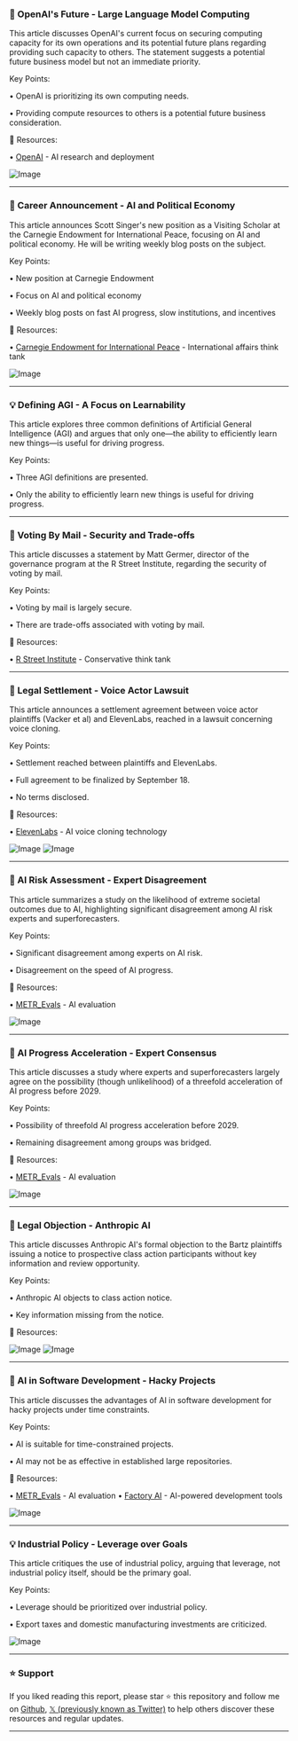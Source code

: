 ### 🤖 OpenAI's Future - Large Language Model Computing

This article discusses OpenAI's current focus on securing computing capacity for its own operations and its potential future plans regarding providing such capacity to others.  The statement suggests a potential future business model but not an immediate priority.


Key Points:

• OpenAI is prioritizing its own computing needs.

•  Providing compute resources to others is a potential future business consideration.


🔗 Resources:

• [OpenAI](https://openai.com) -  AI research and deployment

![Image](https://pbs.twimg.com/media/Gy1hHLbW8AAtK-e?format=png&name=small)


---

### 🚀 Career Announcement - AI and Political Economy

This article announces Scott Singer's new position as a Visiting Scholar at the Carnegie Endowment for International Peace, focusing on AI and political economy.  He will be writing weekly blog posts on the subject.


Key Points:

•  New position at Carnegie Endowment

• Focus on AI and political economy

• Weekly blog posts on fast AI progress, slow institutions, and incentives


🔗 Resources:

• [Carnegie Endowment for International Peace](https://carnegieendowment.org/) -  International affairs think tank

![Image](https://pbs.twimg.com/media/Gyu7bkjakAAuv4l?format=jpg&name=small)



---

### 💡 Defining AGI - A Focus on Learnability

This article explores three common definitions of Artificial General Intelligence (AGI) and argues that only one—the ability to efficiently learn new things—is useful for driving progress.


Key Points:

• Three AGI definitions are presented.

• Only the ability to efficiently learn new things is useful for driving progress.


---

### 🤖 Voting By Mail - Security and Trade-offs

This article discusses a statement by Matt Germer, director of the governance program at the R Street Institute, regarding the security of voting by mail.


Key Points:

• Voting by mail is largely secure.

• There are trade-offs associated with voting by mail.


🔗 Resources:

• [R Street Institute](https://rstreet.org/) -  Conservative think tank

---

### 🤖 Legal Settlement - Voice Actor Lawsuit

This article announces a settlement agreement between voice actor plaintiffs (Vacker et al) and ElevenLabs, reached in a lawsuit concerning voice cloning.


Key Points:

• Settlement reached between plaintiffs and ElevenLabs.

• Full agreement to be finalized by September 18.

• No terms disclosed.


🔗 Resources:

• [ElevenLabs](https://elevenlabs.io/) - AI voice cloning technology

![Image](https://pbs.twimg.com/media/Gy0R7p9aMAA6ccb?format=jpg&name=small)
![Image](https://pbs.twimg.com/media/Gy0R72vaEAEt5wE?format=jpg&name=small)


---

### 🤖 AI Risk Assessment - Expert Disagreement

This article summarizes a study on the likelihood of extreme societal outcomes due to AI, highlighting significant disagreement among AI risk experts and superforecasters.


Key Points:

• Significant disagreement among experts on AI risk.

• Disagreement on the speed of AI progress.



🔗 Resources:

• [METR_Evals](https://metr.ai/) - AI evaluation

![Image](https://pbs.twimg.com/media/Gy0CavpbEAARaMP?format=png&name=small)


---

### 🤖 AI Progress Acceleration - Expert Consensus

This article discusses a study where experts and superforecasters largely agree on the possibility (though unlikelihood) of a threefold acceleration of AI progress before 2029.


Key Points:

•  Possibility of threefold AI progress acceleration before 2029.

• Remaining disagreement among groups was bridged.



🔗 Resources:

• [METR_Evals](https://metr.ai/) - AI evaluation

![Image](https://pbs.twimg.com/media/Gy0CQLJbMAAStfx?format=jpg&name=small)


---

### 🤖 Legal Objection - Anthropic AI

This article discusses Anthropic AI's formal objection to the Bartz plaintiffs issuing a notice to prospective class action participants without key information and review opportunity.


Key Points:

• Anthropic AI objects to class action notice.

•  Key information missing from the notice.


🔗 Resources:


![Image](https://pbs.twimg.com/media/Gy0Od88bIAAslYu?format=jpg&name=small)
![Image](https://pbs.twimg.com/media/Gy0OeJWbQAAAU_M?format=jpg&name=small)


---

### 🤖 AI in Software Development - Hacky Projects

This article discusses the advantages of AI in software development for hacky projects under time constraints.


Key Points:

• AI is suitable for time-constrained projects.

• AI may not be as effective in established large repositories.


🔗 Resources:

• [METR_Evals](https://metr.ai/) - AI evaluation
• [Factory AI](https://factory.ai/) - AI-powered development tools

![Image](https://pbs.twimg.com/amplify_video_thumb/1958216213198438400/img/brnCiGvuTBDm6aDy.jpg)


---

### 💡 Industrial Policy - Leverage over Goals

This article critiques the use of industrial policy, arguing that leverage, not industrial policy itself, should be the primary goal.


Key Points:

• Leverage should be prioritized over industrial policy.

•  Export taxes and domestic manufacturing investments are criticized.



![Image](https://pbs.twimg.com/media/Gyypsw_XAAAgCsR?format=jpg&name=small)


---

### ⭐️ Support

If you liked reading this report, please star ⭐️ this repository and follow me on [Github](https://github.com/Drix10), [𝕏 (previously known as Twitter)](https://x.com/DRIX_10_) to help others discover these resources and regular updates.

---